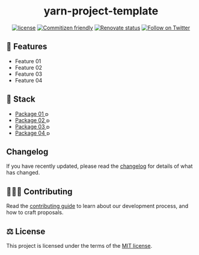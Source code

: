 <h1 align="center">yarn-project-template</h1>

<div align="center">

[![license](https://img.shields.io/badge/license-MIT-blue.svg)](https://github.com/blackboardd/yarn-project-template/blob/main/LICENSE) [![Commitizen friendly](https://img.shields.io/badge/commitizen-friendly-brightgreen.svg)](http://commitizen.github.io/cz-cli/) [![Renovate status](https://img.shields.io/badge/renovate-enabled-brightgreen.svg)](https://github.com/blackboardd/yarn-project-template/issues/1) [![Follow on Twitter](https://img.shields.io/twitter/follow/blkboardd.svg?label=follow+blkboardd)](https://twitter.com/blkboardd)

</div>

## 👠 Features

- Feature 01
- Feature 02
- Feature 03
- Feature 04

## 🧱 Stack

- [Package 01 <img src="ICON_SOURCE" alt="Package 01" height="10"/>](package_link)
- [Package 02 <img src="ICON_SOURCE" alt="Package 02" height="10"/>](package_link)
- [Package 03 <img src="ICON_SOURCE" alt="Package 03" height="10"/>](package_link)
- [Package 04 <img src="ICON_SOURCE" alt="Package 04" height="10"/>](package_link)

## Changelog

If you have recently updated, please read the [changelog](/docs/CHANGELOG.md) for details of what has changed.

## 🧑‍🤝‍🧑 Contributing

Read the [contributing guide](/docs/CONTRIBUTING.md) to learn about our development process, and how to craft proposals.

## ⚖️ License

This project is licensed under the terms of the [MIT license](/docs/LICENSE).
